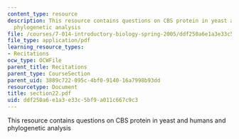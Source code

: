 ```yaml
---
content_type: resource
description: This resource contains questions on CBS protein in yeast and humans and
  phylogenetic analysis
file: /courses/7-014-introductory-biology-spring-2005/ddf250a6e1a3e33c5bf9a011c667c9c3_section22.pdf
file_type: application/pdf
learning_resource_types:
- Recitations
ocw_type: OCWFile
parent_title: Recitations
parent_type: CourseSection
parent_uid: 3889c722-095c-4bf0-9140-16a7998b93dd
resourcetype: Document
title: section22.pdf
uid: ddf250a6-e1a3-e33c-5bf9-a011c667c9c3
---
```

This resource contains questions on CBS protein in yeast and humans and phylogenetic analysis

